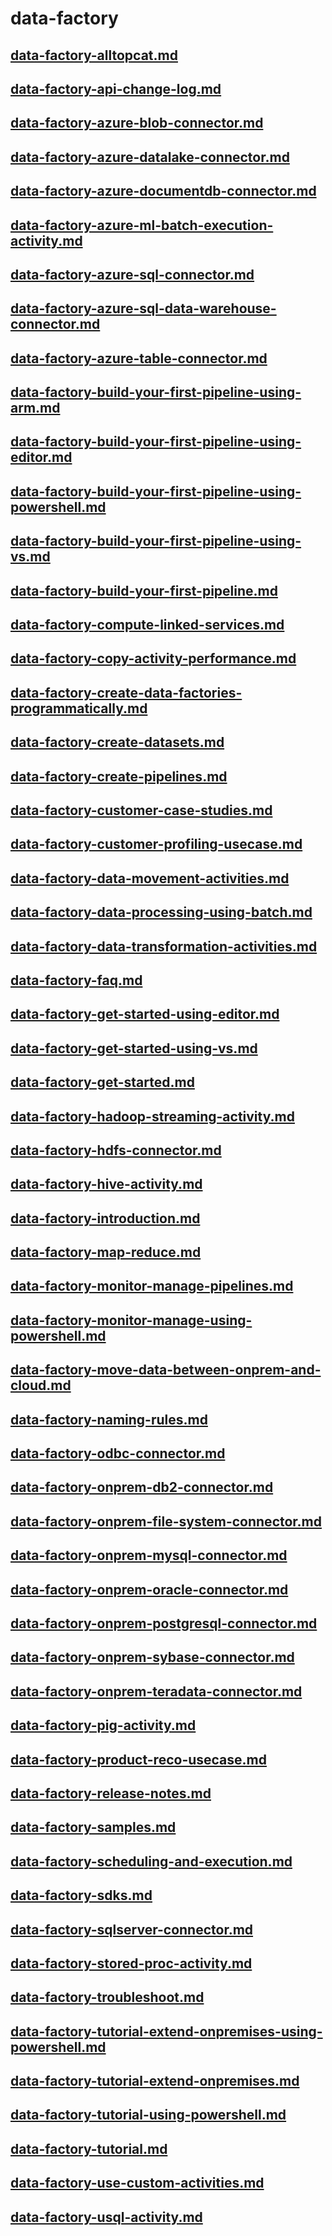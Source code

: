 # data-factory
## [data-factory-alltopcat.md](data-factory-alltopcat.md)
## [data-factory-api-change-log.md](data-factory-api-change-log.md)
## [data-factory-azure-blob-connector.md](data-factory-azure-blob-connector.md)
## [data-factory-azure-datalake-connector.md](data-factory-azure-datalake-connector.md)
## [data-factory-azure-documentdb-connector.md](data-factory-azure-documentdb-connector.md)
## [data-factory-azure-ml-batch-execution-activity.md](data-factory-azure-ml-batch-execution-activity.md)
## [data-factory-azure-sql-connector.md](data-factory-azure-sql-connector.md)
## [data-factory-azure-sql-data-warehouse-connector.md](data-factory-azure-sql-data-warehouse-connector.md)
## [data-factory-azure-table-connector.md](data-factory-azure-table-connector.md)
## [data-factory-build-your-first-pipeline-using-arm.md](data-factory-build-your-first-pipeline-using-arm.md)
## [data-factory-build-your-first-pipeline-using-editor.md](data-factory-build-your-first-pipeline-using-editor.md)
## [data-factory-build-your-first-pipeline-using-powershell.md](data-factory-build-your-first-pipeline-using-powershell.md)
## [data-factory-build-your-first-pipeline-using-vs.md](data-factory-build-your-first-pipeline-using-vs.md)
## [data-factory-build-your-first-pipeline.md](data-factory-build-your-first-pipeline.md)
## [data-factory-compute-linked-services.md](data-factory-compute-linked-services.md)
## [data-factory-copy-activity-performance.md](data-factory-copy-activity-performance.md)
## [data-factory-create-data-factories-programmatically.md](data-factory-create-data-factories-programmatically.md)
## [data-factory-create-datasets.md](data-factory-create-datasets.md)
## [data-factory-create-pipelines.md](data-factory-create-pipelines.md)
## [data-factory-customer-case-studies.md](data-factory-customer-case-studies.md)
## [data-factory-customer-profiling-usecase.md](data-factory-customer-profiling-usecase.md)
## [data-factory-data-movement-activities.md](data-factory-data-movement-activities.md)
## [data-factory-data-processing-using-batch.md](data-factory-data-processing-using-batch.md)
## [data-factory-data-transformation-activities.md](data-factory-data-transformation-activities.md)
## [data-factory-faq.md](data-factory-faq.md)
## [data-factory-get-started-using-editor.md](data-factory-get-started-using-editor.md)
## [data-factory-get-started-using-vs.md](data-factory-get-started-using-vs.md)
## [data-factory-get-started.md](data-factory-get-started.md)
## [data-factory-hadoop-streaming-activity.md](data-factory-hadoop-streaming-activity.md)
## [data-factory-hdfs-connector.md](data-factory-hdfs-connector.md)
## [data-factory-hive-activity.md](data-factory-hive-activity.md)
## [data-factory-introduction.md](data-factory-introduction.md)
## [data-factory-map-reduce.md](data-factory-map-reduce.md)
## [data-factory-monitor-manage-pipelines.md](data-factory-monitor-manage-pipelines.md)
## [data-factory-monitor-manage-using-powershell.md](data-factory-monitor-manage-using-powershell.md)
## [data-factory-move-data-between-onprem-and-cloud.md](data-factory-move-data-between-onprem-and-cloud.md)
## [data-factory-naming-rules.md](data-factory-naming-rules.md)
## [data-factory-odbc-connector.md](data-factory-odbc-connector.md)
## [data-factory-onprem-db2-connector.md](data-factory-onprem-db2-connector.md)
## [data-factory-onprem-file-system-connector.md](data-factory-onprem-file-system-connector.md)
## [data-factory-onprem-mysql-connector.md](data-factory-onprem-mysql-connector.md)
## [data-factory-onprem-oracle-connector.md](data-factory-onprem-oracle-connector.md)
## [data-factory-onprem-postgresql-connector.md](data-factory-onprem-postgresql-connector.md)
## [data-factory-onprem-sybase-connector.md](data-factory-onprem-sybase-connector.md)
## [data-factory-onprem-teradata-connector.md](data-factory-onprem-teradata-connector.md)
## [data-factory-pig-activity.md](data-factory-pig-activity.md)
## [data-factory-product-reco-usecase.md](data-factory-product-reco-usecase.md)
## [data-factory-release-notes.md](data-factory-release-notes.md)
## [data-factory-samples.md](data-factory-samples.md)
## [data-factory-scheduling-and-execution.md](data-factory-scheduling-and-execution.md)
## [data-factory-sdks.md](data-factory-sdks.md)
## [data-factory-sqlserver-connector.md](data-factory-sqlserver-connector.md)
## [data-factory-stored-proc-activity.md](data-factory-stored-proc-activity.md)
## [data-factory-troubleshoot.md](data-factory-troubleshoot.md)
## [data-factory-tutorial-extend-onpremises-using-powershell.md](data-factory-tutorial-extend-onpremises-using-powershell.md)
## [data-factory-tutorial-extend-onpremises.md](data-factory-tutorial-extend-onpremises.md)
## [data-factory-tutorial-using-powershell.md](data-factory-tutorial-using-powershell.md)
## [data-factory-tutorial.md](data-factory-tutorial.md)
## [data-factory-use-custom-activities.md](data-factory-use-custom-activities.md)
## [data-factory-usql-activity.md](data-factory-usql-activity.md)
